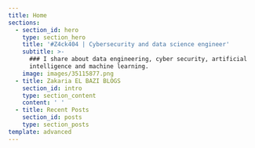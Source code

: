 ```yaml
---
title: Home
sections:
  - section_id: hero
    type: section_hero
    title: '#Z4ck404 | Cybersecurity and data science engineer'
    subtitle: >-
      ### I share about data engineering, cyber security, artificial
      intelligence and machine learning.
    image: images/35115877.png
  - title: Zakaria EL BAZI BLOGS
    section_id: intro
    type: section_content
    content: ' '
  - title: Recent Posts
    section_id: posts
    type: section_posts
template: advanced
---
```

